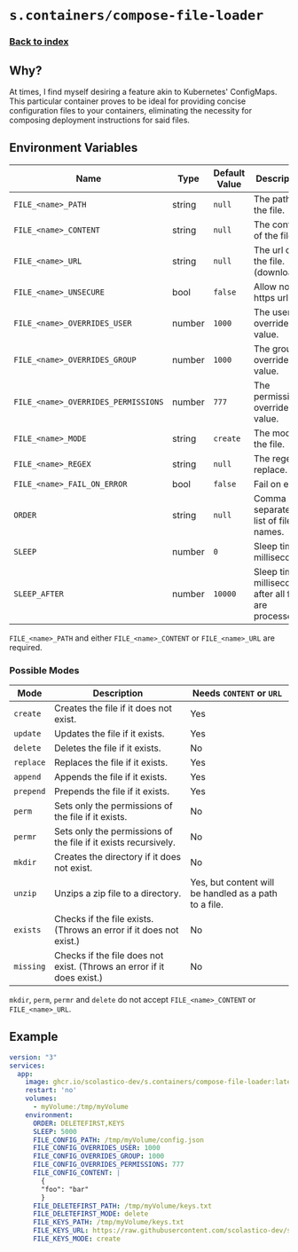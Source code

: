 # `s.containers/compose-file-loader`
### [Back to index](../../README.md)

## Why?
At times, I find myself desiring a feature akin to Kubernetes' ConfigMaps.
This particular container proves to be ideal for providing concise
configuration files to your containers, eliminating the necessity for
composing deployment instructions for said files.

## Environment Variables
| Name                                | Type   | Default Value | Description                                               |
|-------------------------------------|--------|---------------|-----------------------------------------------------------|
| `FILE_<name>_PATH`                  | string | `null`        | The path of the file.                                     |
| `FILE_<name>_CONTENT`               | string | `null`        | The content of the file.                                  |
| `FILE_<name>_URL`                   | string | `null`        | The url of the file. (download)                           |
| `FILE_<name>_UNSECURE`              | bool   | `false`       | Allow non-https urls.                                     |
| `FILE_<name>_OVERRIDES_USER`        | number | `1000`        | The user override value.                                  |
| `FILE_<name>_OVERRIDES_GROUP`       | number | `1000`        | The group override value.                                 |
| `FILE_<name>_OVERRIDES_PERMISSIONS` | number | `777`         | The permissions override value.                           |
| `FILE_<name>_MODE`                  | string | `create`      | The mode of the file.                                     |
| `FILE_<name>_REGEX`                 | string | `null`        | The regex to replace.                                     |
| `FILE_<name>_FAIL_ON_ERROR`         | bool   | `false`       | Fail on error.                                            |
| `ORDER`                             | string | `null`        | Comma separated list of file names.                       |
| `SLEEP`                             | number | `0`           | Sleep time in milliseconds.                               |
| `SLEEP_AFTER`                       | number | `10000`       | Sleep time in milliseconds after all files are processed. |

`FILE_<name>_PATH` and either `FILE_<name>_CONTENT` or `FILE_<name>_URL` are required.

### Possible Modes
| Mode      | Description                                                            | Needs `CONTENT` or `URL`                              |
|-----------|------------------------------------------------------------------------|-------------------------------------------------------|
| `create`  | Creates the file if it does not exist.                                 | Yes                                                   |
| `update`  | Updates the file if it exists.                                         | Yes                                                   |
| `delete`  | Deletes the file if it exists.                                         | No                                                    |
| `replace` | Replaces the file if it exists.                                        | Yes                                                   |
| `append`  | Appends the file if it exists.                                         | Yes                                                   |
| `prepend` | Prepends the file if it exists.                                        | Yes                                                   |
| `perm`    | Sets only the permissions of the file if it exists.                    | No                                                    |
| `permr`   | Sets only the permissions of the file if it exists recursively.        | No                                                    |
| `mkdir`   | Creates the directory if it does not exist.                            | No                                                    |
| `unzip`   | Unzips a zip file to a directory.                                      | Yes, but content will be handled as a path to a file. |
| `exists`  | Checks if the file exists. (Throws an error if it does not exist.)     | No                                                    |
| `missing` | Checks if the file does not exist. (Throws an error if it does exist.) | No                                                    |

`mkdir`, `perm`, `permr` and `delete` do not accept `FILE_<name>_CONTENT` or `FILE_<name>_URL`.

## Example
```yml
version: "3"
services:
  app:
    image: ghcr.io/scolastico-dev/s.containers/compose-file-loader:latest
    restart: 'no'
    volumes:
      - myVolume:/tmp/myVolume
    environment:
      ORDER: DELETEFIRST,KEYS
      SLEEP: 5000
      FILE_CONFIG_PATH: /tmp/myVolume/config.json
      FILE_CONFIG_OVERRIDES_USER: 1000
      FILE_CONFIG_OVERRIDES_GROUP: 1000
      FILE_CONFIG_OVERRIDES_PERMISSIONS: 777
      FILE_CONFIG_CONTENT: |
        {
        "foo": "bar"
        }
      FILE_DELETEFIRST_PATH: /tmp/myVolume/keys.txt
      FILE_DELETEFIRST_MODE: delete
      FILE_KEYS_PATH: /tmp/myVolume/keys.txt
      FILE_KEYS_URL: https://raw.githubusercontent.com/scolastico-dev/s.containers/master/src/compose-file-loader/README.md
      FILE_KEYS_MODE: create
```
